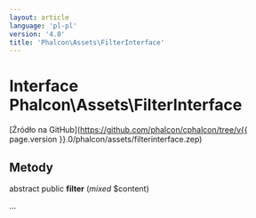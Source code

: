 ```yaml
---
layout: article
language: 'pl-pl'
version: '4.0'
title: 'Phalcon\Assets\FilterInterface'
---
```

# Interface **Phalcon\Assets\FilterInterface**

[Źródło na GitHub](https://github.com/phalcon/cphalcon/tree/v{{ page.version }}.0/phalcon/assets/filterinterface.zep)

## Metody

abstract public **filter** (*mixed* $content)

...
